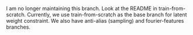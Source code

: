 
I am no longer maintaining this branch. Look at the README in train-from-scratch. Currently, we use train-from-scratch as the base branch for latent weight constraint. We also have anti-alias (sampling) and fourier-features branches.

